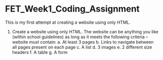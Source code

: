 # FET_Week1_Coding_Assignment
This is my first attempt at creating a website using only HTML. 

1.	Create a website using only HTML. The website can be anything you like (within school guidelines) as long as it meets the following criteria – website must contain:
a.	At least 3 pages
b.	Links to navigate between all pages present on each page
c.	A list
d.	3 images
e.	2 different size headers
f.	A table
g.	A form
